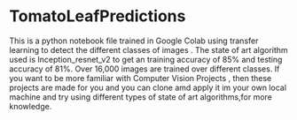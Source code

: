 # TomatoLeafPredictions
This is a python notebook file trained in Google Colab using transfer learning to detect the different classes of images . The state of art algorithm used is Inception_resnet_v2 to get an training accuracy of 85% and testing accuracy of 81%. Over 16,000 images are trained over different classes.
If you want to be more familiar with Computer Vision Projects , then these projects are made for you and you can clone amd apply it im your own local machine and try using different types of state of art algorithms,for more knowledge.
